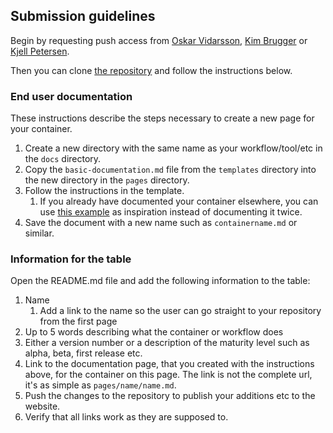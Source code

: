 ## Submission guidelines
Begin by requesting push access from [Oskar Vidarsson](mailto:oskar.vidarsson@uib.no), [Kim Brugger](mailto:kim.brugger@uib.no) or [Kjell Petersen](mailto:kjell.petersen@uib.no).

Then you can clone [the repository](https://github.com/einfra-no/sensitive-data-containers) and follow the instructions below.

### End user documentation
These instructions describe the steps necessary to create a new page for your container.

1. Create a new directory with the same name as your workflow/tool/etc in the `docs` directory.  
2. Copy the `basic-documentation.md` file from the `templates` directory into the new directory in the `pages` directory.  
3. Follow the instructions in the template.  
	1. If you already have documented your container elsewhere, you can use [this example](https://github.com/einfra-no/sensitive-data-containers/blob/master/pages/Selma/Selma.md) as inspiration instead of documenting it twice.  
4. Save the document with a new name such as `containername.md` or similar.  


### Information for the table
Open the README.md file and add the following information to the table:  
1. Name  
	1. Add a link to the name so the user can go straight to your repository from the first page
2. Up to 5 words describing what the container or workflow does  
3. Either a version number or a description of the maturity level such as alpha, beta, first release etc.  
4. Link to the documentation page, that you created with the instructions above, for the container on this page. The link is not the complete url, it's as simple as `pages/name/name.md`.  
5. Push the changes to the repository to publish your additions etc to the website.  
6. Verify that all links work as they are supposed to.  
